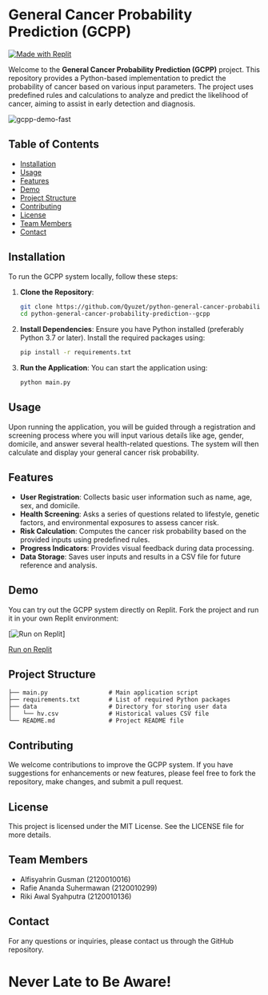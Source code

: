 # General Cancer Probability Prediction (GCPP)
[![Made with Replit](https://replit.com/badge?theme=dark&caption=Made%20with%20Replit)](https://replit.com/@RikiA1/GCPP-General-Cancer-Probability-Prediction-console)

Welcome to the **General Cancer Probability Prediction (GCPP)** project. This repository provides a Python-based implementation to predict the probability of cancer based on various input parameters. The project uses predefined rules and calculations to analyze and predict the likelihood of cancer, aiming to assist in early detection and diagnosis.

![gcpp-demo-fast](https://github.com/Qyuzet/python-general-cancer-probability-prediction--gcpp/assets/93258081/99dbfbf6-93f7-4e72-888a-c7dcfeb8a909)


## Table of Contents

- [Installation](#installation)
- [Usage](#usage)
- [Features](#features)
- [Demo](#demo)
- [Project Structure](#project-structure)
- [Contributing](#contributing)
- [License](#license)
- [Team Members](#team-members)
- [Contact](#contact)

## Installation

To run the GCPP system locally, follow these steps:

1. **Clone the Repository**:
    ```bash
    git clone https://github.com/Qyuzet/python-general-cancer-probability-prediction--gcpp.git
    cd python-general-cancer-probability-prediction--gcpp
    ```

2. **Install Dependencies**:
    Ensure you have Python installed (preferably Python 3.7 or later). Install the required packages using:
    ```bash
    pip install -r requirements.txt
    ```

3. **Run the Application**:
    You can start the application using:
    ```bash
    python main.py
    ```

## Usage

Upon running the application, you will be guided through a registration and screening process where you will input various details like age, gender, domicile, and answer several health-related questions. The system will then calculate and display your general cancer risk probability.

## Features

- **User Registration**: Collects basic user information such as name, age, sex, and domicile.
- **Health Screening**: Asks a series of questions related to lifestyle, genetic factors, and environmental exposures to assess cancer risk.
- **Risk Calculation**: Computes the cancer risk probability based on the provided inputs using predefined rules.
- **Progress Indicators**: Provides visual feedback during data processing.
- **Data Storage**: Saves user inputs and results in a CSV file for future reference and analysis.

## Demo

You can try out the GCPP system directly on Replit. Fork the project and run it in your own Replit environment:

[![Run on Replit](https://replit.com/@RikiA1/GCPP-General-Cancer-Probability-Prediction-console)]

[Run on Replit](https://replit.com/@RikiA1/GCPP-General-Cancer-Probability-Prediction-console)


## Project Structure

```
├── main.py                 # Main application script
├── requirements.txt        # List of required Python packages
├── data                    # Directory for storing user data
│   └── hv.csv              # Historical values CSV file
└── README.md               # Project README file
```

## Contributing

We welcome contributions to improve the GCPP system. If you have suggestions for enhancements or new features, please feel free to fork the repository, make changes, and submit a pull request.

## License

This project is licensed under the MIT License. See the LICENSE file for more details.

## Team Members

- Alfisyahrin Gusman (2120010016)
- Rafie Ananda Suhermawan (2120010299)
- Riki Awal Syahputra (2120010136)

## Contact

For any questions or inquiries, please contact us through the GitHub repository.

# Never Late to Be Aware!
